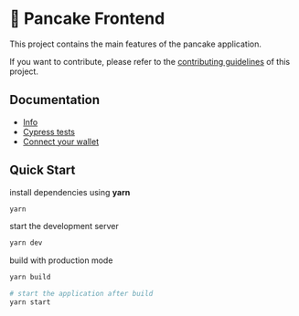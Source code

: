 # 🥞 Pancake Frontend

This project contains the main features of the pancake application.

If you want to contribute, please refer to the [contributing guidelines](./CONTRIBUTING.md) of this project.

## Documentation

- [Info](doc/Info.md)
- [Cypress tests](doc/Cypress.md)
- [Connect your wallet](doc/WalletConnection.md)


## Quick Start

install dependencies using **yarn**

```sh
yarn
```

start the development server
```sh
yarn dev
```

build with production mode
```sh
yarn build

# start the application after build
yarn start
```
